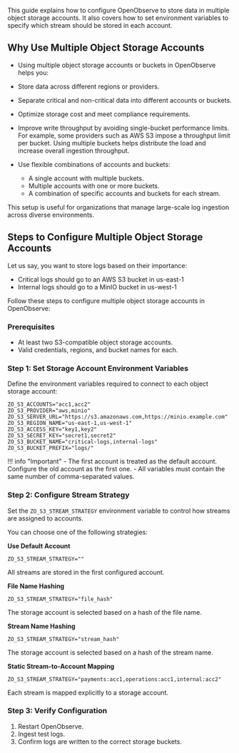 This guide explains how to configure OpenObserve to store data in multiple object storage accounts. It also covers how to set environment variables to specify which stream should be stored in each account.

## Why Use Multiple Object Storage Accounts

- Using multiple object storage accounts or buckets in OpenObserve helps you:
- Store data across different regions or providers.
- Separate critical and non-critical data into different accounts or buckets.
- Optimize storage cost and meet compliance requirements.
- Improve write throughput by avoiding single-bucket performance limits. For example, some providers such as AWS S3 impose a throughput limit per bucket. Using multiple buckets helps distribute the load and increase overall ingestion throughput.
- Use flexible combinations of accounts and buckets:

    - A single account with multiple buckets.
    - Multiple accounts with one or more buckets.
    - A combination of specific accounts and buckets for each stream.
    
This setup is useful for organizations that manage large-scale log ingestion across diverse environments.
    
## Steps to Configure Multiple Object Storage Accounts

Let us say, you want to store logs based on their importance:

- Critical logs should go to an AWS S3 bucket in us-east-1
- Internal logs should go to a MinIO bucket in us-west-1

Follow these steps to configure multiple object storage accounts in OpenObserve:


### Prerequisites

- At least two S3-compatible object storage accounts.
- Valid credentials, regions, and bucket names for each.

### Step 1: Set Storage Account Environment Variables
Define the environment variables required to connect to each object storage account:
```
ZO_S3_ACCOUNTS="acc1,acc2"
ZO_S3_PROVIDER="aws,minio"
ZO_S3_SERVER_URL="https://s3.amazonaws.com,https://minio.example.com"
ZO_S3_REGION_NAME="us-east-1,us-west-1"
ZO_S3_ACCESS_KEY="key1,key2"
ZO_S3_SECRET_KEY="secret1,secret2"
ZO_S3_BUCKET_NAME="critical-logs,internal-logs"
ZO_S3_BUCKET_PREFIX="logs/"
```

!!! info "Important"
    - The first account is treated as the default account. Configure the old account as the first one.
    - All variables must contain the same number of comma-separated values.

### Step 2: Configure Stream Strategy
Set the `ZO_S3_STREAM_STRATEGY` environment variable to control how streams are assigned to accounts.

You can choose one of the following strategies:

**Use Default Account** <br>
```
ZO_S3_STREAM_STRATEGY=""
```
All streams are stored in the first configured account.

**File Name Hashing** <br>
```
ZO_S3_STREAM_STRATEGY="file_hash"
```
The storage account is selected based on a hash of the file name.

**Stream Name Hashing** <br>
```
ZO_S3_STREAM_STRATEGY="stream_hash"
```
The storage account is selected based on a hash of the stream name.

**Static Stream-to-Account Mapping** <br>
```
ZO_S3_STREAM_STRATEGY="payments:acc1,operations:acc1,internal:acc2"
```
Each stream is mapped explicitly to a storage account.

### Step 3: Verify Configuration

1. Restart OpenObserve.
2. Ingest test logs.
3. Confirm logs are written to the correct storage buckets.
